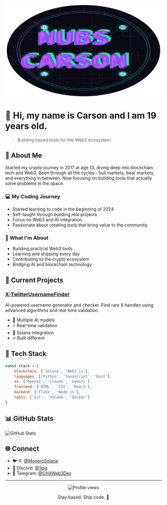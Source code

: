 <div align="center">
  <img src="https://github.com/NubsCarson/NubsCarson/blob/main/ProfileLogo.svg" width="1200" height="300" style="max-width: 100%;">
</div>

# 👋 Hi, my name is Carson and I am 19 years old.

> Building based tools for the Web3 ecosystem.

## 🚀 About Me

Started my crypto journey in 2017 at age 13, diving deep into blockchain tech and Web3. Been through all the cycles - bull markets, bear markets, and everything in between. Now focusing on building tools that actually solve problems in the space.

### 💻 My Coding Journey
- Started learning to code in the beginning of 2024
- Self-taught through building real projects
- Focus on Web3 and AI integration
- Passionate about creating tools that bring value to the community

### 🎯 What I'm About
- Building practical Web3 tools
- Learning and shipping every day
- Contributing to the crypto ecosystem
- Bridging AI and blockchain technology

## 🚀 Current Projects

### [X-TwitterUsernameFinder](https://github.com/NubsCarson/X-TwitterUsernameFinder)
AI-powered username generator and checker. Find rare X handles using advanced algorithms and real-time validation.
- 🤖 Multiple AI models
- ⚡ Real-time validation
- 💎 Solana integration
- 🔥 Built different

## 💫 Tech Stack

```js
const stack = {
    blockchain: ['Solana', 'Web3.js'],
    languages: ['Python', 'JavaScript', 'Rust'],
    ai: ['OpenAI', 'Claude', 'Gemini'],
    frontend: ['HTML', 'CSS', 'React'],
    backend: ['Flask', 'Node.js'],
    tools: ['Git', 'VSCode', 'Docker']
}
```

## 📊 GitHub Stats

![GitHub Stats](https://github-readme-stats.vercel.app/api?username=NubsCarson&show_icons=true&theme=radical)

## 🌐 Connect

- 🐦 X: [@MoneroSolana](https://x.com/monerosolana)
- 💬 Discord: [@1gig](https://discord.com/users/1284887060825509890)
- 📱 Telegram: [@ChillWeb3Dev](https://t.me/ChillWeb3Dev)

---

<div align="center">
  <img src="https://komarev.com/ghpvc/?username=NubsCarson&color=blueviolet" alt="Profile views">
  
  <p>Stay based. Ship code. 🚀</p>
</div> 
